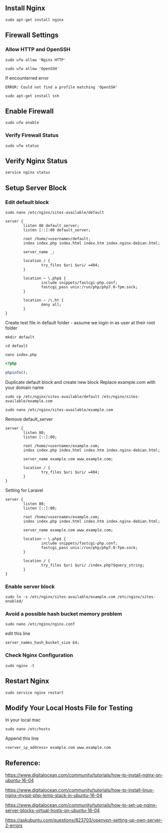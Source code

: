 ## Install Nginx

`sudo apt-get install nginx`

## Firewall Settings

### Allow HTTP and OpenSSH

`sudo ufw allow 'Nginx HTTP'`

`sudo ufw allow 'OpenSSH'`

If encounterred error

```
ERROR: Could not find a profile matching 'OpenSSH'
```

`sudo apt-get install ssh`

## Enable Firewall

`sudo ufw enable`

### Verify Firewall Status

`sudo ufw status`

## Verify Nginx Status

`service nginx status`

## Setup Server Block

### Edit default block

`sudo nano /etc/nginx/sites-available/default`

```
server {
        listen 80 default_server;
        listen [::]:80 default_server;

        root /home/<username>/default;
        index index.php index.html index.htm index.nginx-debian.html;

        server_name _;

        location / {
                try_files $uri $uri/ =404;
        }

        location ~ \.php$ {
                include snippets/fastcgi-php.conf;
                fastcgi_pass unix:/run/php/php7.0-fpm.sock;
        }

        location ~ /\.ht {
                deny all;
        }
}
```

Create test file in default folder - assume we login in as user at their root folder

`mkdir default`

`cd default`

`nano index.php`

```php
<?php

phpinfo();

```

Duplicate default block and create new block
Replace example.com with your domain name

`sudo cp /etc/nginx/sites-available/default /etc/nginx/sites-available/example.com`

`sudo nano /etc/nginx/sites-available/example.com`

Remove default_server

```
server {
        listen 80;
        listen [::]:80;

        root /home/<username>/example.com;
        index index.php index.html index.htm index.nginx-debian.html;

        server_name example.com www.example.com;

        location / {
                try_files $uri $uri/ =404;
        }
}
```

Setting for Laravel

```
server {
        listen 80;
        listen [::]:80;

        root /home/<username>/example.com;
        index index.php index.html index.htm index.nginx-debian.html;

        server_name example.com www.example.com;

        location ~ \.php$ {
                include snippets/fastcgi-php.conf;
                fastcgi_pass unix:/run/php/php7.0-fpm.sock;
        }

        location / {
                try_files $uri $uri/ /index.php?$query_string;
        }
}
```

### Enable server block

`sudo ln -s /etc/nginx/sites-available/example.com /etc/nginx/sites-enabled/`

### Avoid a possible hash bucket memory problem

`sudo nano /etc/nginx/nginx.conf`

edit this line

`server_names_hash_bucket_size 64;`

### Check Nginx Configuration

`sudo nginx -t`

## Restart Nginx

`sudo service nginx restart`

## Modify Your Local Hosts File for Testing

In your local mac

`sudo nano /etc/hosts`

Append this line

```
<server_ip_address> example.com www.example.com
```

## Reference:

https://www.digitalocean.com/community/tutorials/how-to-install-nginx-on-ubuntu-16-04

https://www.digitalocean.com/community/tutorials/how-to-install-linux-nginx-mysql-php-lemp-stack-in-ubuntu-16-04

https://www.digitalocean.com/community/tutorials/how-to-set-up-nginx-server-blocks-virtual-hosts-on-ubuntu-16-04

https://askubuntu.com/questions/823703/openvpn-setting-up-own-server-2-errors


